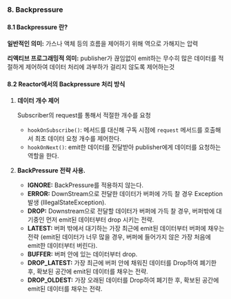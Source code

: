 ### 8. Backpressure

#### 8.1 Backpressure 란?

**일반적인 의미:** 가스나 액체 등의 흐름을 제어하기 위해 역으로 가해지는 압력

**리액티브 프로그래밍적 의미:** publisher가 끊임없이 emit하는 무수히 많은 데이터를 적절하게 제어하여 데이터 처리에 과부하가 걸리지 않도록 제어하는것

#### 8.2 Reactor에서의 Backpressure 처리 방식

1. **데이터 개수 제어**

   Subscriber의 request를 통해서 적절한 개수를 요청

   - `hookOnSubscribe()`: 메서드를 대신해 구독 시점에 `request` 메서드를 호출해서 최초 데이터 요청 개수를 제어한다.
   - `hookOnNext()`: emit한 데이터를 전달받아 publisher에게 데이터를 요청하는 역할을 한다.

2. **BackPressure 전략 사용.**

   - **IGNORE:** BackPressure를 적용하지 않는다.
   - **ERROR:** DownStream으로 전달한 데이터가 버퍼에 가득 찰 경우 Exception 발생 (IllegalStateException).
   - **DROP:** Downstream으로 전달할 데이터가 버퍼에 가득 찰 경우, 버퍼밖에 대기중인 먼저 emit된 데이터부터 drop 시키는 전략.
   - **LATEST:** 버퍼 밖에서 대기하는 가장 최근에 emit된 데이터부터 버퍼에 채우는 전략 (emit된 데이터가 너무 많을 경우, 버퍼에 들어가지 않은 가장 처음에 emit한 데이터부터 버린다).
   - **BUFFER:** 버퍼 안에 있는 데이터부터 drop.
   - **DROP_LATEST:** 가장 최근에 버퍼 안에 채워진 데이터를 Drop하여 폐기한 후, 확보된 공간에 emit된 데이터를 채우는 전략.
   - **DROP_OLDEST:** 가장 오래된 데이터를 Drop하여 폐기한 후, 확보된 공간에 emit된 데이터를 채우는 전략.